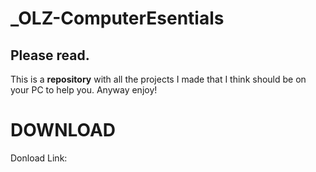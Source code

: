 # _OLZ-ComputerEsentials
## Please read.
This is a **repository** with all the projects I made that I think should be on your PC to help you. Anyway enjoy!

# DOWNLOAD
Donload Link:
